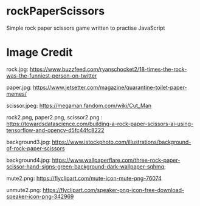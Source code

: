 # rockPaperScissors
Simple rock paper scissors game written to practise JavaScript

# Image Credit
rock.jpg: https://www.buzzfeed.com/ryanschocket2/18-times-the-rock-was-the-funniest-person-on-twitter

paper.jpg: https://www.jetsetter.com/magazine/quarantine-toilet-paper-memes/

scissor.jpeg: https://megaman.fandom.com/wiki/Cut_Man

rock2.png, paper2.png, scissor2.png : https://towardsdatascience.com/building-a-rock-paper-scissors-ai-using-tensorflow-and-opencv-d5fc44fc8222

background3.jpg: https://www.istockphoto.com/illustrations/background-of-rock-paper-scissors

background4.jpg: https://www.wallpaperflare.com/three-rock-paper-scissor-hand-signs-green-background-dark-wallpaper-sqhmq;

mute2.png: https://flyclipart.com/mute-icon-mute-png-76074

unmute2.png: https://flyclipart.com/speaker-png-icon-free-download-speaker-icon-png-342969
